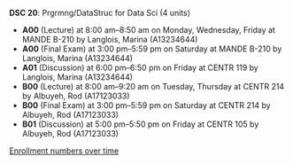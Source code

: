**DSC 20**: Prgrmng/DataStruc for Data Sci (4 units)

- **A00** (Lecture) at 8:00 am–8:50 am on Monday, Wednesday, Friday at MANDE B-210 by Langlois, Marina (A13234644)
- **A00** (Final Exam) at 3:00 pm–5:59 pm on Saturday at MANDE B-210 by Langlois, Marina (A13234644)
- **A01** (Discussion) at 6:00 pm–6:50 pm on Friday at CENTR 119 by Langlois, Marina (A13234644)
- **B00** (Lecture) at 8:00 am–9:20 am on Tuesday, Thursday at CENTR 214 by Albuyeh, Rod (A17123033)
- **B00** (Final Exam) at 3:00 pm–5:59 pm on Saturday at CENTR 214 by Albuyeh, Rod (A17123033)
- **B01** (Discussion) at 5:00 pm–5:50 pm on Friday at CENTR 105 by Albuyeh, Rod (A17123033)

[Enrollment numbers over time](./DSC20.tsv)
